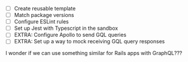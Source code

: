 - [ ] Create reusable template
- [ ] Match package versions
- [ ] Configure ESLint rules
- [ ] Set up Jest with Typescript in the sandbox
- [ ] EXTRA: Configure Apollo to send GQL queries
- [ ] EXTRA: Set up a way to mock receiving GQL query responses

I wonder if we can use something similar for
Rails apps with GraphQL???
